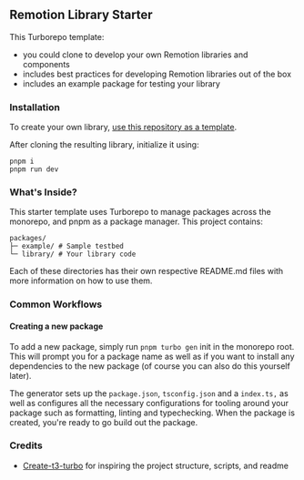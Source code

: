 ## Remotion Library Starter

This Turborepo template:

- you could clone to develop your own Remotion libraries and components
- includes best practices for developing Remotion libraries out of the box
- includes an example package for testing your library

### Installation

To create your own library, [use this repository as a template](https://github.com/new?owner=remotion-dev&template_name=library-starter&template_owner=remotion-dev).

After cloning the resulting library, initialize it using:

```
pnpm i
pnpm run dev
```

### What's Inside?

This starter template uses Turborepo to manage packages across the monorepo, and pnpm as a package manager. This project contains:

```t
packages/
├─ example/ # Sample testbed
└─ library/ # Your library code
```

Each of these directories has their own respective README.md files with more information on how to use them.

### Common Workflows

#### Creating a new package

To add a new package, simply run `pnpm turbo gen` init in the monorepo root. This will prompt you for a package name as well as if you want to install any dependencies to the new package (of course you can also do this yourself later).

The generator sets up the `package.json`, `tsconfig.json` and a `index.ts,` as well as configures all the necessary configurations for tooling around your package such as formatting, linting and typechecking. When the package is created, you're ready to go build out the package.

### Credits

- [Create-t3-turbo](https://github.com/t3-oss/create-t3-turbo/) for inspiring the project structure, scripts, and readme
